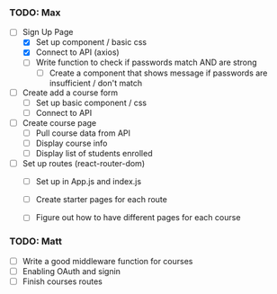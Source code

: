 ### TODO: Max

- [ ] Sign Up Page
    - [X] Set up component / basic css
    - [X] Connect to API (axios)
    - [ ] Write function to check if passwords match AND are strong
        - [ ] Create a component that shows message if passwords are insufficient / don't match

- [ ] Create add a course form
    - [ ] Set up basic component / css
    - [ ] Connect to API

- [ ] Create course page
    - [ ] Pull course data from API
    - [ ] Display course info
    - [ ] Display list of students enrolled

- [ ] Set up routes (react-router-dom)
    - [ ] Set up in App.js and index.js
    - [ ] Create starter pages for each route
    - [ ] Figure out how to have different pages for each course
 

### TODO: Matt

- [ ] Write a good middleware function for courses
- [ ] Enabling OAuth and signin
- [ ] Finish courses routes
